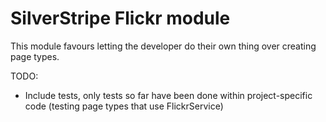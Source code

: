 # SilverStripe Flickr module

This module favours letting the developer do their own thing over creating page types.

TODO:

* Include tests, only tests so far have been done within project-specific code (testing page types that use FlickrService)